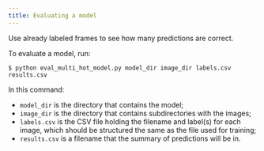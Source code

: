 ```yaml
---
title: Evaluating a model
---
```


Use already labeled frames to see how many predictions are correct.

To evaluate a model, run:

```console
$ python eval_multi_hot_model.py model_dir image_dir labels.csv results.csv
```

In this command:

- `model_dir` is the directory that contains the model;
- `image_dir` is the directory that contains subdirectories with the images;
- `labels.csv` is the CSV file holding the filename and label(s) for each
  image, which should be structured the same as the file used for training;
- `results.csv` is a filename that the summary of predictions will be in.
